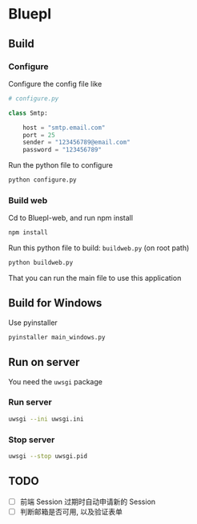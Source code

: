 # Bluepl

## Build

### Configure

Configure the config file like

```python
# configure.py

class Smtp:

    host = "smtp.email.com"
    port = 25
    sender = "123456789@email.com"
    password = "123456789"
```

Run the python file to configure

```bash
python configure.py
```

### Build web

Cd to Bluepl-web, and run npm install

```bash
npm install
```

Run this python file to build: `buildweb.py` (on root path)

```bash
python buildweb.py
```

That you can run the main file to use this application

## Build for Windows

Use pyinstaller

```bash
pyinstaller main_windows.py
```

## Run on server

You need the `uwsgi` package

### Run server

```bash
uwsgi --ini uwsgi.ini
```

### Stop server

```bash
uwsgi --stop uwsgi.pid
```

## TODO

- [ ] 前端 Session 过期时自动申请新的 Session
- [ ] 判断邮箱是否可用, 以及验证表单
